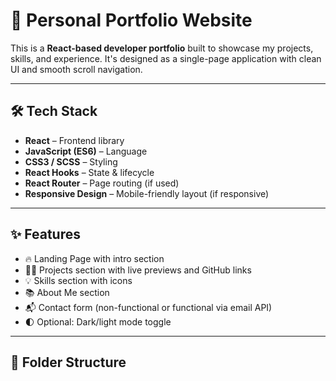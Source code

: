 # 💼 Personal Portfolio Website

This is a **React-based developer portfolio** built to showcase my projects, skills, and experience. It's designed as a single-page application with clean UI and smooth scroll navigation.

---

## 🛠️ Tech Stack

- **React** – Frontend library
- **JavaScript (ES6)** – Language
- **CSS3 / SCSS** – Styling
- **React Hooks** – State & lifecycle
- **React Router** – Page routing (if used)
- **Responsive Design** – Mobile-friendly layout (if responsive)

---

## ✨ Features

- 🔥 Landing Page with intro section
- 🧑‍💻 Projects section with live previews and GitHub links
- 💡 Skills section with icons
- 📚 About Me section
- 📬 Contact form (non-functional or functional via email API)
- 🌓 Optional: Dark/light mode toggle

---

## 📁 Folder Structure


